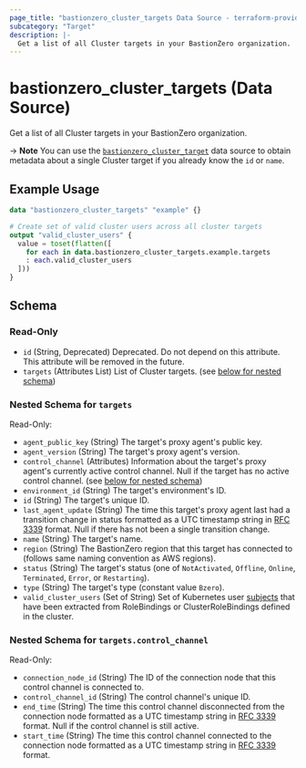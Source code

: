 ```yaml
---
page_title: "bastionzero_cluster_targets Data Source - terraform-provider-bastionzero"
subcategory: "Target"
description: |-
  Get a list of all Cluster targets in your BastionZero organization.
---
```


# bastionzero_cluster_targets (Data Source)

Get a list of all Cluster targets in your BastionZero organization.

-> **Note** You can use the [`bastionzero_cluster_target`](cluster_target) data
source to obtain metadata about a single Cluster target if you already know the
`id` or `name`.

## Example Usage

```terraform
data "bastionzero_cluster_targets" "example" {}

# Create set of valid cluster users across all cluster targets
output "valid_cluster_users" {
  value = toset(flatten([
    for each in data.bastionzero_cluster_targets.example.targets
    : each.valid_cluster_users
  ]))
}
```

<!-- schema generated by tfplugindocs -->
## Schema

### Read-Only

- `id` (String, Deprecated) Deprecated. Do not depend on this attribute. This attribute will be removed in the future.
- `targets` (Attributes List) List of Cluster targets. (see [below for nested schema](#nestedatt--targets))

<a id="nestedatt--targets"></a>
### Nested Schema for `targets`

Read-Only:

- `agent_public_key` (String) The target's proxy agent's public key.
- `agent_version` (String) The target's proxy agent's version.
- `control_channel` (Attributes) Information about the target's proxy agent's currently active control channel. Null if the target has no active control channel. (see [below for nested schema](#nestedatt--targets--control_channel))
- `environment_id` (String) The target's environment's ID.
- `id` (String) The target's unique ID.
- `last_agent_update` (String) The time this target's proxy agent last had a transition change in status formatted as a UTC timestamp string in [RFC 3339](https://datatracker.ietf.org/doc/html/rfc3339) format. Null if there has not been a single transition change.
- `name` (String) The target's name.
- `region` (String) The BastionZero region that this target has connected to (follows same naming convention as AWS regions).
- `status` (String) The target's status (one of `NotActivated`, `Offline`, `Online`, `Terminated`, `Error`, or `Restarting`).
- `type` (String) The target's type (constant value `Bzero`).
- `valid_cluster_users` (Set of String) Set of Kubernetes user [subjects](https://kubernetes.io/docs/reference/access-authn-authz/rbac/#referring-to-subjects) that have been extracted from RoleBindings or ClusterRoleBindings defined in the cluster.

<a id="nestedatt--targets--control_channel"></a>
### Nested Schema for `targets.control_channel`

Read-Only:

- `connection_node_id` (String) The ID of the connection node that this control channel is connected to.
- `control_channel_id` (String) The control channel's unique ID.
- `end_time` (String) The time this control channel disconnected from the connection node formatted as a UTC timestamp string in [RFC 3339](https://datatracker.ietf.org/doc/html/rfc3339) format. Null if the control channel is still active.
- `start_time` (String) The time this control channel connected to the connection node formatted as a UTC timestamp string in [RFC 3339](https://datatracker.ietf.org/doc/html/rfc3339) format.